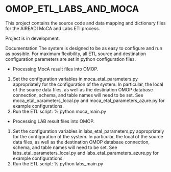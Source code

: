 # OMOP_ETL_LABS_AND_MOCA
This project contains the source code and data mapping and dictionary files for the AIREADI MoCA  and Labs ETl process.

Project is in development.

Documentation
The system is designed to be as easy to configure and run as possible.
For maximum flexibility, all ETL source and destination configuration parameters are set in python configuration files.

- Processing MocA result files into OMOP.
1. Set the configuration variables in moca_etal_parameters.py appropriately for the configuration of the system. In particular, the local of the source data files, as well as the destination OMOP database connection, schema, and table names will need to be set. See moca_etal_parameters_local.py and moca_etal_parameters_azure.py for example configurations.
2. Run the ETL script: % python moca_main.py

- Processing LAB result files into OMOP.
1. Set the configuration variables in labs_etal_parameters.py appropriately for the configuration of the system. In particular, the local of the source data files, as well as the destination OMOP database connection, schema, and table names will need to be set. See labs_etal_parameters_local.py and labs_etal_parameters_azure.py for example configurations.
2. Run the ETL script: % python labs_main.py


